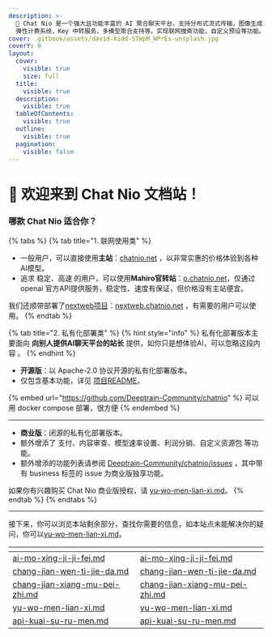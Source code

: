 ```yaml
---
description: >-
  🚀 Chat Nio 是一个强大且功能丰富的 AI 聚合聊天平台，支持分布式流式传输，图像生成，对话跨设备自动同步和分享功能实现订阅和 Token
  弹性计费系统，Key 中转服务，多模型聚合支持等。实现联网搜索功能，自定义预设等功能。
cover: .gitbook/assets/david-kidd-STWpM_WPrEs-unsplash.jpg
coverY: 0
layout:
  cover:
    visible: true
    size: full
  title:
    visible: true
  description:
    visible: true
  tableOfContents:
    visible: true
  outline:
    visible: true
  pagination:
    visible: false
---
```


# 👋 欢迎来到 Chat Nio 文档站！

### 哪款 Chat Nio 适合你？

{% tabs %}
{% tab title="1. 联网使用类" %}
* 一般用户，可以直接使用**主站**：[chatnio.net](https://chatnio.net/) ，以非常实惠的价格体验到各种AI模型。
* 追求 稳定、高速 的用户，可以使用**Mahiro官转站**：[o.chatnio.net](https://o.chatnio.net/)，仅通过 openai 官方API提供服务，稳定性、速度有保证，但价格没有主站便宜。

我们还顺带部署了[nextweb项目](https://github.com/ChatGPTNextWeb/ChatGPT-Next-Web)：[nextweb.chatnio.net](https://nextweb.chatnio.net) ，有需要的用户可以使用。
{% endtab %}

{% tab title="2. 私有化部署类" %}
{% hint style="info" %}
私有化部署版本主要面向 **向别人提供AI聊天平台的站长** 提供，如你只是想体验AI，可以忽略这段内容 。
{% endhint %}

* **开源版**：以 Apache-2.0 协议开源的私有化部署版本。
* 仅包含基本功能，详见 [项目README](https://github.com/Deeptrain-Community/chatnio/blob/main/README\_zh-CN.md)。

{% embed url="https://github.com/Deeptrain-Community/chatnio" %}
可以用 docker compose 部署，很方便
{% endembed %}

***

* **商业版**：闭源的私有化部署版本。
* 额外增添了 支付、内容审查、模型速率设置、利润分销、自定义资源包 等功能。
* 额外增添的功能列表请参阅 [Deeptrain-Community/chatnio/issues](https://github.com/Deeptrain-Community/chatnio/issues) ，其中带有 business 标签的 issue 为商业版独享功能。

如果你有兴趣购买 Chat Nio 商业版授权，请 [yu-wo-men-lian-xi.md](yu-wo-men-lian-xi.md "mention")。
{% endtab %}
{% endtabs %}

***

接下来，你可以浏览本站剩余部分，查找你需要的信息，如本站点未能解决你的疑问，你可以[yu-wo-men-lian-xi.md](yu-wo-men-lian-xi.md "mention")。

<table data-column-title-hidden data-view="cards"><thead><tr><th data-type="content-ref"></th><th data-hidden data-card-target data-type="content-ref"></th></tr></thead><tbody><tr><td><a href="ai-mo-xing-ji-ji-fei.md">ai-mo-xing-ji-ji-fei.md</a></td><td><a href="ai-mo-xing-ji-ji-fei.md">ai-mo-xing-ji-ji-fei.md</a></td></tr><tr><td><a href="chang-jian-wen-ti-jie-da.md">chang-jian-wen-ti-jie-da.md</a></td><td><a href="chang-jian-wen-ti-jie-da.md">chang-jian-wen-ti-jie-da.md</a></td></tr><tr><td><a href="chang-jian-xiang-mu-pei-zhi.md">chang-jian-xiang-mu-pei-zhi.md</a></td><td><a href="chang-jian-xiang-mu-pei-zhi.md">chang-jian-xiang-mu-pei-zhi.md</a></td></tr><tr><td><a href="yu-wo-men-lian-xi.md">yu-wo-men-lian-xi.md</a></td><td><a href="yu-wo-men-lian-xi.md">yu-wo-men-lian-xi.md</a></td></tr><tr><td><a href="kai-fa-zhe-zi-yuan/api-kuai-su-ru-men.md">api-kuai-su-ru-men.md</a></td><td><a href="kai-fa-zhe-zi-yuan/api-kuai-su-ru-men.md">api-kuai-su-ru-men.md</a></td></tr></tbody></table>
